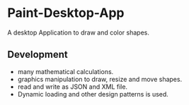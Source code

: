 # Paint-Desktop-App
A desktop Application to draw and color shapes.
## Development
* many mathematical calculations.
* graphics manipulation to draw, resize and move shapes.
* read and write as JSON and XML file.
* Dynamic loading and other design patterns is used.
